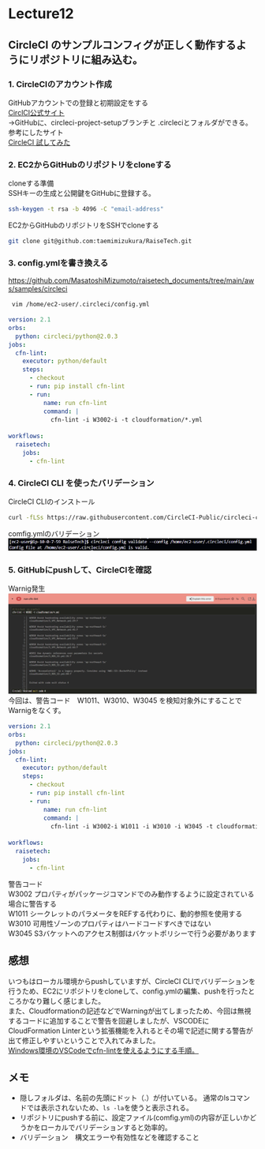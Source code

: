 # Lecture12
## CircleCI のサンプルコンフィグが正しく動作するようにリポジトリに組み込む。
### 1. CircleCIのアカウント作成  
GitHubアカウントでの登録と初期設定をする  
[CirclCI公式サイト](https://circleci.com/docs/ja/first-steps)  
→GitHubに、circleci-project-setupブランチと .circleciとフォルダができる。  
参考にしたサイト  
[CircleCI 試してみた](https://qiita.com/sugurutakahashi12345/items/aeca12d9c5a5526c724c)

### 2. EC2からGitHubのリポジトリをcloneする 
cloneする準備  
SSHキーの生成と公開鍵をGitHubに登録する。
```bash
ssh-keygen -t rsa -b 4096 -C "email-address"
```

EC2からGitHubのリポジトリをSSHでcloneする 
```bash
git clone git@github.com:taemimizukura/RaiseTech.git
```
### 3. config.ymlを書き換える
https://github.com/MasatoshiMizumoto/raisetech_documents/tree/main/aws/samples/circleci
```bash
 vim /home/ec2-user/.circleci/config.yml
```
```yml
version: 2.1
orbs:
  python: circleci/python@2.0.3
jobs:
  cfn-lint:
    executor: python/default
    steps:
      - checkout
      - run: pip install cfn-lint
      - run:
          name: run cfn-lint
          command: |
            cfn-lint -i W3002-i -t cloudformation/*.yml

workflows:
  raisetech:
    jobs:
      - cfn-lint
```
### 4. CircleCI CLI を使ったバリデーション
CircleCI CLIのインストール
```bash
curl -fLSs https://raw.githubusercontent.com/CircleCI-Public/circleci-cli/master/install.sh | sudo bash
```
comfig.ymlのバリデーション
![バリデーション](image/lecture12/img-01.png)

### 5. GitHubにpushして、CircleCIを確認
Warnig発生
![CircleCIの確認](image/lecture12/img-02.png)
今回は、警告コード　W1011、W3010、W3045 を検知対象外にすることでWarnigをなくす。
```yml
version: 2.1
orbs:
  python: circleci/python@2.0.3
jobs:
  cfn-lint:
    executor: python/default
    steps:
      - checkout
      - run: pip install cfn-lint
      - run:
          name: run cfn-lint
          command: |
            cfn-lint -i W3002-i W1011 -i W3010 -i W3045 -t cloudformation/*.yml

workflows:
  raisetech:
    jobs:
      - cfn-lint
```
警告コード  
W3002	プロパティがパッケージコマンドでのみ動作するように設定されている場合に警告する  
W1011	シークレットのパラメータをREFする代わりに、動的参照を使用する  
W3010	可用性ゾーンのプロパティはハードコードすべきではない  
W3045	S3バケットへのアクセス制御はバケットポリシーで行う必要があります  

## 感想 
いつもはローカル環境からpushしていますが、CircleCI CLIでバリデーションを行うため、EC2にリポジトリをcloneして、config.ymlの編集、pushを行ったところかなり難しく感じました。  
また、Cloudformationの記述などでWarningが出てしまったため、今回は無視するコードに追加することで警告を回避しましたが、VSCODEにCloudFormation Linterという拡張機能を入れるとその場で記述に関する警告が出て修正しやすいということで入れてみました。  
[Windows環境のVSCodeでcfn-lintを使えるようにする手順。](https://qiita.com/kmmz/items/415af7c9270302d600f5)  
## メモ
- 隠しフォルダは、名前の先頭にドット（.）が付いている。  通常のlsコマンドでは表示されないため、```ls -la```を使うと表示される。
- リポジトリにpushする前に、設定ファイル(comfig.yml)の内容が正しいかどうかをローカルでバリデーションすると効率的。
- バリデーション　構文エラーや有効性などを確認すること
 


